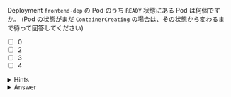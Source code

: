 Deployment `frontend-dep` の Pod のうち `READY` 状態にある Pod は何個ですか。
(Pod の状態がまだ `ContainerCreating` の場合は、その状態から変わるまで待って回答してください)

- [ ] 0
- [ ] 2
- [ ] 3
- [ ] 4

<details>
  <summary>Hints</summary>

`kubectl get deployments` コマンドを実行して、`READY` 列を確認します。

</details>

<details>
  <summary>Answer</summary>

0

</details>
